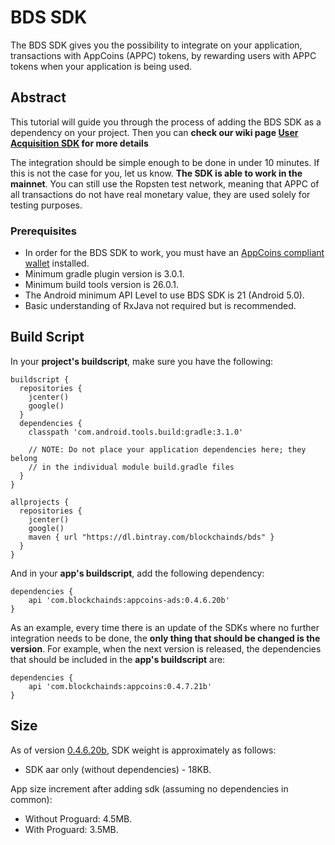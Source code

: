 # BDS SDK

The BDS SDK gives you the possibility to integrate on your application, transactions with AppCoins
(APPC) tokens, by rewarding users with APPC tokens when your application is being used.

## Abstract

This tutorial will guide you through the process of adding the BDS SDK as a dependency on your project.
Then you can **check our wiki page [User Acquisition SDK](https://github.com/AppStoreFoundation/asf-sdk/wiki/User-Acquisition-SDK) for more details**

The integration should be simple enough to be done in under 10 minutes. If this is not the case for 
you, let us know. **The SDK is able to work in the mainnet**. You can still use the Ropsten test 
network, meaning that APPC of all transactions do not have real monetary value, they are used solely 
for testing purposes.

### Prerequisites

+ In order for the BDS SDK to work, you must have an [AppCoins compliant wallet](https://github.com/Aptoide/asf-wallet-android/tree/dev) installed.
+ Minimum gradle plugin version is 3.0.1.
+ Minimum build tools version is 26.0.1.
+ The Android minimum API Level to use BDS SDK is 21 (Android 5.0).
+ Basic understanding of RxJava not required but is recommended.

## Build Script

In your **project's buildscript**, make sure you have the following:

```
buildscript {
  repositories {
    jcenter()
    google()
  }
  dependencies {
    classpath 'com.android.tools.build:gradle:3.1.0'

    // NOTE: Do not place your application dependencies here; they belong
    // in the individual module build.gradle files
  }
}

allprojects {
  repositories {
    jcenter()
    google()
    maven { url "https://dl.bintray.com/blockchainds/bds" }
  }
}
```
And in your **app's buildscript**, add the following dependency:

```
dependencies {
    api 'com.blockchainds:appcoins-ads:0.4.6.20b'
}
```


As an example, every time there is an update of the SDKs where no further integration needs to be done, the **only thing that should be changed is the version**. For example, when the next version is released, the dependencies that should be included in the **app's buildscript** are:

```
dependencies {
    api 'com.blockchainds:appcoins:0.4.7.21b'
}
```

## Size
As of version [0.4.6.20b](https://bintray.com/blockchainds/bds/appcoins-ads/0.4.6.20b), SDK weight is approximately as follows:

- SDK aar only (without dependencies) - 18KB.

App size increment after adding sdk (assuming no dependencies in common):

- Without Proguard: 4.5MB.
- With Proguard: 3.5MB.
